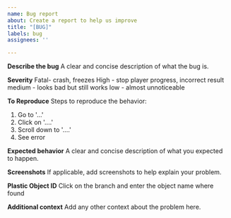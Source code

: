 ```yaml
---
name: Bug report
about: Create a report to help us improve
title: "[BUG]"
labels: bug
assignees: ''

---
```


**Describe the bug**
A clear and concise description of what the bug is.

**Severity**
Fatal- crash, freezes
High - stop player progress, incorrect result
medium - looks bad but still works
low - almost unnoticeable

**To Reproduce**
Steps to reproduce the behavior:
1. Go to '...'
2. Click on '....'
3. Scroll down to '....'
4. See error

**Expected behavior**
A clear and concise description of what you expected to happen.

**Screenshots**
If applicable, add screenshots to help explain your problem.

**Plastic Object ID**
Click on the branch and enter the object name where found

**Additional context**
Add any other context about the problem here.
